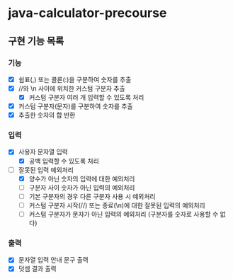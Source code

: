 # java-calculator-precourse

## 구현 기능 목록

### 기능

- [x] 쉼표(,) 또는 콜론(:)을 구분하여 숫자를 추출
- [x] //와 \n 사이에 위치한 커스텀 구분자 추출
    - [x] 커스텀 구분자 여러 개 입력할 수 있도록 처리
- [x] 커스텀 구분자(문자)를 구분하여 숫자를 추출
- [x] 추출한 숫자의 합 반환

### 입력

- [x] 사용자 문자열 입력
    - [x] 공백 입력할 수 있도록 처리
- [ ] 잘못된 입력 예외처리
    - [x] 양수가 아닌 숫자의 입력에 대한 예외처리
    - [ ] 구분자 사이 숫자가 아닌 입력의 예외처리
    - [ ] 기본 구분자의 경우 다른 구분자 사용 시 예외처리
    - [ ] 커스텀 구분자 시작(//) 또는 종료(\n)에 대한 잘못된 입력의 예외처리
    - [ ] 커스텀 구분자가 문자가 아닌 입력의 예외처리 (구분자를 숫자로 사용할 수 없다)

### 출력

- [x] 문자열 입력 안내 문구 출력
- [x] 덧셈 결과 출력